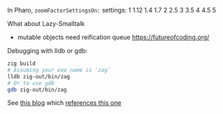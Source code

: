In Pharo, `zoomFactorSettingsOn:` settings: 1 1.12 1.4 1.7 2 2.5 3 3.5 4 4.5 5 

What about Lazy-Smalltalk
- mutable objects need reification queue
https://futureofcoding.org/

Debugging with lldb or gdb:
```sh
zig build
# Assuming your exe name is `zag`
lldb zig-out/bin/zag
# Or to use gdb
gdb zig-out/bin/zag
```
See [this blog](https://ziggit.dev/t/debugging-zig-with-a-debugger/7160) which [references this one](https://ziggit.dev/t/zig-debugging-with-lldb/3931)